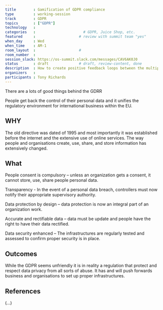 ```yaml
---
title        : Gamification of GDPR compliance
type         : working-session
track        : GDPR
topics       : ["GDPR"]
technology   :
categories   :                      # GDPR, Juice Shop, etc.
featured     :                    # review with summit team "yes"
when_day     : Wed
when_time    : AM-1
room_layout  :                    #
room_number  :
session_slack: https://os-summit.slack.com/messages/CAV6AK0J0
status       : draft              # draft, review-content, done
description  : How to create positive feedback loops between the multiple teams aiming for GDPR Compliance
organizers   :
participants : Tony Richards
---
```


There are a lots of good things behind the GDRR

People get back the control of their personal data and it unifies the regulatory environment for international business within the EU.

## WHY

The old directive was dated of 1995 and most importantly it was established before the internet and the extensive use of online services.  The way people and organisations create, use, share, and store information has extensively changed.

## What

People consent is compulsory – unless an organization gets a consent, it cannot store, use, share people personal data.

Transparency - In the event of a personal data breach, controllers must now notify their appropriate supervisory authority.

Data protection by design – data protection is now an integral part of an organization work.

Accurate and rectifiable data – data must be update and people have the right to have their data rectified.

Data security enhanced – The infrastructures are regularly tested and assessed to confirm proper security is in place.


## Outcomes

While the GDPR seems unfriendly it is in reality a regulation that protect and respect data privacy from all sorts of abuse. It has and will push forwards business and organisations to set up proper infrastructures.

## References

(...)
